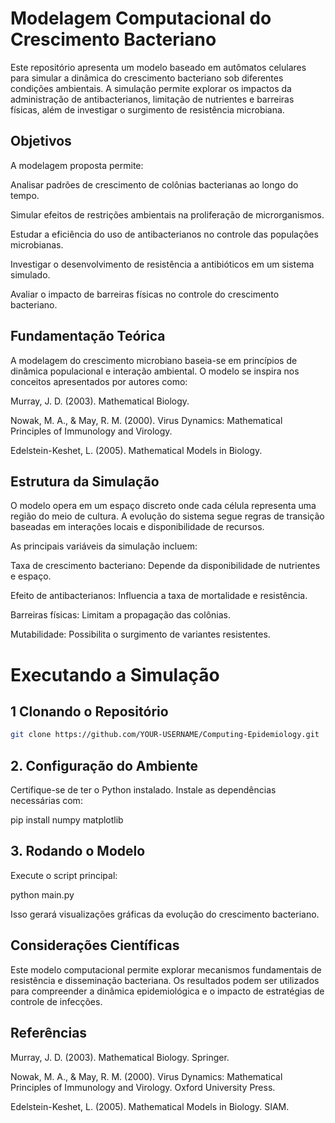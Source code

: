 # Modelagem Computacional do Crescimento Bacteriano

Este repositório apresenta um modelo baseado em autômatos celulares para simular a dinâmica do crescimento bacteriano sob diferentes condições ambientais. A simulação permite explorar os impactos da administração de antibacterianos, limitação de nutrientes e barreiras físicas, além de investigar o surgimento de resistência microbiana.

## Objetivos

A modelagem proposta permite:

Analisar padrões de crescimento de colônias bacterianas ao longo do tempo.

Simular efeitos de restrições ambientais na proliferação de microrganismos.

Estudar a eficiência do uso de antibacterianos no controle das populações microbianas.

Investigar o desenvolvimento de resistência a antibióticos em um sistema simulado.

Avaliar o impacto de barreiras físicas no controle do crescimento bacteriano.

## Fundamentação Teórica

A modelagem do crescimento microbiano baseia-se em princípios de dinâmica populacional e interação ambiental. O modelo se inspira nos conceitos apresentados por autores como:

Murray, J. D. (2003). Mathematical Biology.

Nowak, M. A., & May, R. M. (2000). Virus Dynamics: Mathematical Principles of Immunology and Virology.

Edelstein-Keshet, L. (2005). Mathematical Models in Biology.

## Estrutura da Simulação

O modelo opera em um espaço discreto onde cada célula representa uma região do meio de cultura. A evolução do sistema segue regras de transição baseadas em interações locais e disponibilidade de recursos.

As principais variáveis da simulação incluem:

Taxa de crescimento bacteriano: Depende da disponibilidade de nutrientes e espaço.

Efeito de antibacterianos: Influencia a taxa de mortalidade e resistência.

Barreiras físicas: Limitam a propagação das colônias.

Mutabilidade: Possibilita o surgimento de variantes resistentes.

# Executando a Simulação

## 1 **Clonando o Repositório**
```bash
git clone https://github.com/YOUR-USERNAME/Computing-Epidemiology.git
```

## 2. Configuração do Ambiente

Certifique-se de ter o Python instalado. Instale as dependências necessárias com:

pip install numpy matplotlib

## 3. Rodando o Modelo

Execute o script principal:

python main.py

Isso gerará visualizações gráficas da evolução do crescimento bacteriano.

## Considerações Científicas

Este modelo computacional permite explorar mecanismos fundamentais de resistência e disseminação bacteriana. Os resultados podem ser utilizados para compreender a dinâmica epidemiológica e o impacto de estratégias de controle de infecções.

## Referências

Murray, J. D. (2003). Mathematical Biology. Springer.

Nowak, M. A., & May, R. M. (2000). Virus Dynamics: Mathematical Principles of Immunology and Virology. Oxford University Press.

Edelstein-Keshet, L. (2005). Mathematical Models in Biology. SIAM.